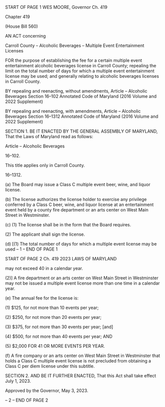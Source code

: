 START OF PAGE 1
WES MOORE, Governor Ch. 419

Chapter 419

(House Bill 560)

AN ACT concerning

Carroll County – Alcoholic Beverages – Multiple Event Entertainment Licenses

FOR the purpose of establishing the fee for a certain multiple event entertainment alcoholic
beverages license in Carroll County; repealing the limit on the total number of days
for which a multiple event entertainment license may be used; and generally relating
to alcoholic beverages licenses in Carroll County.

BY repealing and reenacting, without amendments,
Article – Alcoholic Beverages
Section 16–102
Annotated Code of Maryland
(2016 Volume and 2022 Supplement)

BY repealing and reenacting, with amendments,
Article – Alcoholic Beverages
Section 16–1312
Annotated Code of Maryland
(2016 Volume and 2022 Supplement)

SECTION 1. BE IT ENACTED BY THE GENERAL ASSEMBLY OF MARYLAND,
That the Laws of Maryland read as follows:

Article – Alcoholic Beverages

16–102.

This title applies only in Carroll County.

16–1312.

(a) The Board may issue a Class C multiple event beer, wine, and liquor license.

(b) The license authorizes the license holder to exercise any privilege conferred
by a Class C beer, wine, and liquor license at an entertainment event held by a county fire
department or an arts center on West Main Street in Westminster.

(c) (1) The license shall be in the form that the Board requires.

(2) The applicant shall sign the license.

(d) [(1) The total number of days for which a multiple event license may be used
– 1 –
END OF PAGE 1

START OF PAGE 2
Ch. 419 2023 LAWS OF MARYLAND

may not exceed 40 in a calendar year.

(2)] A fire department or an arts center on West Main Street in Westminster
may not be issued a multiple event license more than one time in a calendar year.

(e) The annual fee for the license is:

(1) $125, for not more than 10 events per year;

(2) $250, for not more than 20 events per year;

(3) $375, for not more than 30 events per year; [and]

(4) $500, for not more than 40 events per year; AND

(5) $2,000 FOR 41 OR MORE EVENTS PER YEAR.

(f) A fire company or an arts center on West Main Street in Westminster that
holds a Class C multiple event license is not precluded from obtaining a Class C per diem
license under this subtitle.

SECTION 2. AND BE IT FURTHER ENACTED, That this Act shall take effect July
1, 2023.

Approved by the Governor, May 3, 2023.

– 2 –
END OF PAGE 2